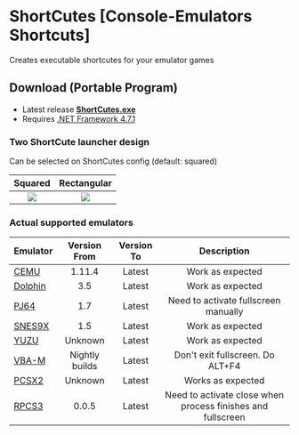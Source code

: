 # **ShortCutes [Console-Emulators Shortcuts]**
 Creates executable shortcutes for your emulator games

## **Download (Portable Program)**
* Latest release **[ShortCutes.exe](https://github.com/Haruki1707/ShortCutes/releases/latest/download/ShortCutes.exe)**
* Requires [.NET Framework 4.7.1](https://dotnet.microsoft.com/download/dotnet-framework/net471)

### **Two ShortCute launcher design**
Can be selected on ShortCutes config (default: squared)

Squared | Rectangular
:--------:|:----------:
![](https://i.ibb.co/pW3zD1c/square.png) | ![](https://i.ibb.co/TvBL6Bh/rectangular.png)

### **Actual supported emulators**

Emulator | Version From | Version To | Description
---------|:------------:|:---------: | :---------:
[CEMU](https://cemu.info/) | 1.11.4 | Latest | Work as expected
[Dolphin](https://dolphin-emu.org) | 3.5 | Latest | Work as expected
[PJ64](https://www.pj64-emu.com) | 1.7 | Latest | Need to activate fullscreen manually
[SNES9X](https://www.snes9x.com) | 1.5 | Latest | Work as expected
[YUZU](https://yuzu-emu.org/) | Unknown | Latest | Work as expected
[VBA-M](https://vba-m.com/) | Nightly builds | Latest | Don't exit fullscreen. Do ALT+F4
[PCSX2](https://pcsx2.net/) | Unknown | Latest | Works as expected
[RPCS3](https://rpcs3.net/) | 0.0.5 | Latest | Need to activate close when process finishes and fullscreen